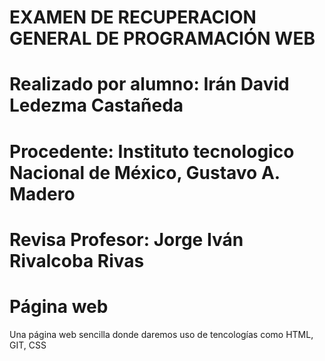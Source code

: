 # EXAMEN DE RECUPERACION GENERAL DE PROGRAMACIÓN WEB


# Realizado por alumno: Irán David Ledezma Castañeda
# Procedente: Instituto tecnologico Nacional de México, Gustavo A. Madero
# Revisa Profesor: Jorge Iván Rivalcoba Rivas


# Página web

Una página web sencilla donde daremos uso de tencologías como HTML, GIT, CSS



